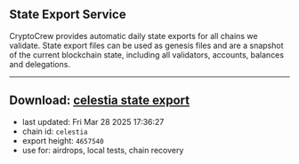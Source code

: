 ## State Export Service
CryptoCrew provides automatic daily state exports for all chains we validate. State export files can be used as genesis files and are a snapshot of the current blockchain state, including all validators, accounts, balances and delegations.

---
**Download: [celestia state export](https://dl-eu2.ccvalidators.com/SERVICE/celestia/celestia_export_4657540.json)**
---

- last updated: Fri Mar 28 2025 17:36:27
- chain id: `celestia`
- export height: `4657540`
- use for: airdrops, local tests, chain recovery
